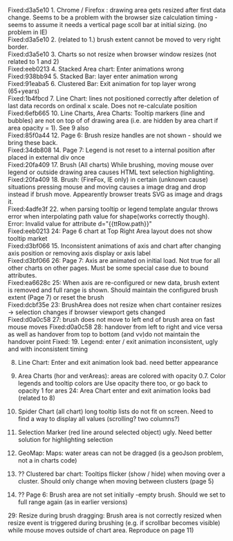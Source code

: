 Fixed:d3a5e10   1. Chrome / Firefox : drawing area gets resized after first data change. Seems to be a problem with the browser size calculation timing - seems to assume it needs a vertical page scoll bar at initial sizing. (no problem in IE)   
Fixed:d3a5e10   2. (related to 1.) brush extent cannot be moved to very right border.    
Fixed:d3a5e10   3. Charts so not resize when browser window resizes (not related to 1 and 2)     
Fixed:eeb0213   4. Stacked Area chart:  Enter animations wrong    
Fixed:938bb94   5. Stacked Bar: layer enter animation wrong    
Fixed:91eaba5   6. Clustered Bar: Exit animation for top layer wrong (65+years)    
Fixed:1b4fbcd   7. Line Chart: lines not positioned correctly after deletion of last data records on ordinal x scale. Does not re-calculate position   
Fixed:6efb665   10. Line Charts, Area Charts: Tooltip markers (line and bubbles) are not on top of of drawing area (i.e. are hidden by area chart if area opacity = 1). See 9 also   
Fixed:85f0a44   12. Page 6: Brush resize handles are not shown - should we bring these back.    
Fixed:34db808   14. Page 7: Legend is not reset to a internal position after placed in external div once  
Fixed:20fa409   17. Brush (All charts) While brushing, moving mouse over legend or outside drawing area causes HTML text selection highlighting.   
Fixed:20fa409   18. Brush: (FireFox, IE only) in certain (unknown cause) situations pressing mouse and moving causes a image drag and drop instead if brush move. Appearently browser treats SVG as image and drags it.   
Fixed:4adfe3f   22. when parsing tooltip or legend template angular throws error when interpolating path value for shape(works correctly though). Error: Invalid value for <path> attribute d="{{ttRow.path}}"    
Fixed:eeb0213   24: Page 6 chart at Top Right Area layout does not show tooltip market   
Fixed:d3bf066   15. Inconsistent animations of axis and chart after changing axis position or removing axis display or axis label   
Fixed:d3bf066   26: Page 7: Axis are animated on initial load. Not true for all other charts on other pages. Must be some special case due to bound attributes.    
Fixed:ea6628c   25: When axis are re-configured or new data, brush extent is removed and full range is shown. Should maintain the configured brush extent (Page 7) or reset the brush   
Fixed:dcbf35e   23: BrushArea does not resize when chart container resizes -> selection changes if browser viewport gets changed   
Fixed:d0a0c58   27: brush does not move to left end of brush area on fast mouse moves
Fixed:d0a0c58   28: handover from left to right and vice versa as well as handover from top to bottom (and vv)do not maintain the handover point
Fixed:  19. Legend: enter / exit animation inconsistent, ugly and with inconsistent timing


8. Line Chart: Enter and exit animation look bad. need better appearance
9. Area Charts (hor and verAreas): areas are colored with opacity 0.7. Color legends and tooltip colors are Use opacity there too, or go back to opacity 1 for ares
24: Area Chart enter and exit animation looks bad (related to 8)

16. Spider Chart (all chart) long tooltip lists do not fit on screen. Need to find a way to display all values (scrolling? two columns?)
 

20. Selection Marker (red line around selected object) ugly. Need better solution for highlighting selection
21. GeoMap: Maps: water areas can not be dragged (is a geoJson problem, not a in charts code)

11. ?? Clustered bar chart: Tooltips flicker (show / hide) when moving over a cluster. Should only change when moving between clusters (page 5)

13. ?? Page 6: Brush area are not set initially -empty brush. Should we set to full range again (as in earlier versions)

29: Resize during brush dragging: Brush area is not correctly resized when resize event is triggered during brushing (e.g. if scrollbar becomes visible) while mouse moves outside of chart area. Reproduce on page 11)


